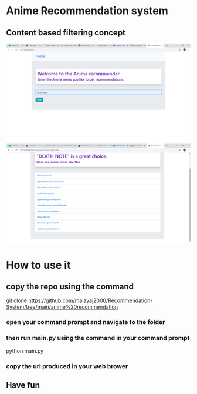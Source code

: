 # Anime Recommendation system
 ## Content based filtering concept
![test img 1](https://github.com/malayaj2000/Recommendation-System/blob/main/sample%20photo/Recommendor%20System%20-%20Google%20Chrome%2030-Nov-20%205_47_46%20PM.png)
![test img 2](https://github.com/malayaj2000/Recommendation-System/blob/main/sample%20photo/Recommendor%20System%20-%20Google%20Chrome%2030-Nov-20%205_47_55%20PM.png)
# How to use it 
 ## copy the repo using the command 
 
 
 git clone https://github.com/malayaj2000/Recommendation-System/tree/main/anime%20recommendation
 ### open your command prompt and navigate to the folder
### then run main.py using the command in your command prompt
 python main.py
### copy the url produced in your web brower 
## Have fun
